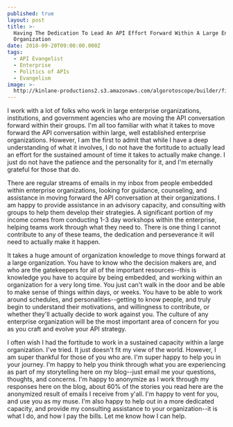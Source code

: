 ```yaml
---
published: true
layout: post
title: >-
  Having The Dedication To Lead An API Effort Forward Within A Large Enterprise
  Organization
date: 2018-09-20T09:00:00.000Z
tags:
  - API Evangelist
  - Enterprise
  - Politics of APIs
  - Evangelism
image: >-
  http://kinlane-productions2.s3.amazonaws.com/algorotoscope/builder/filtered/97_193_800_500_0_max_0_-5_-1.jpg
---
```

<p></p>I work with a lot of folks who work in large enterprise organizations, institutions, and government agencies who are moving the API conversation forward within their groups. I'm all too familiar with what it takes to move forward the API conversation within large, well established enterprise organizations. However, I am the first to admit that while I have a deep understanding of what it involves, I do not have the fortitude to actually lead an effort for the sustained amount of time it takes to actually make change. I just do not have the patience and the personality for it, and I'm eternally grateful for those that do.

There are regular streams of emails in my inbox from people embedded within enterprise organizations, looking for guidance, counseling, and assistance in moving forward the API conversation at their organizations. I am happy to provide assistance in an advisory capacity, and consulting with groups to help them develop their strategies. A significant portion of my income comes from conducting 1-3 day workshops within the enterprise, helping teams work through what they need to. There is one thing I cannot contribute to any of these teams, the dedication and perseverance it will need to actually make it happen.

It takes a huge amount of organization knowledge to move things forward at a large organization. You have to know who the decision makers are, and who are the gatekeepers for all of the important resources--this is knowledge you have to acquire by being embedded, and working within an organization for a very long time. You just can't walk in the door and be able to make sense of things within days, or weeks. You have to be able to work around schedules, and personalities--getting to know people, and truly begin to understand their motivations, and willingness to contribute, or whether they'll actually decide to work against you. The culture of any enterprise organization will be the most important area of concern for you as you craft and evolve your API strategy.

I often wish I had the fortitude to work in a sustained capacity within a large organization. I've tried. It just doesn't fit my view of the world. However, I am super thankful for those of you who are. I'm super happy to help you in your journey. I'm happy to help you think through what you are experiencing as part of my storytelling here on my blog--just email me your questions, thoughts, and concerns. I'm happy to anonymize as I work through my responses here on the blog, about 60% of the stories you read here are the anonymized result of emails I receive from y'all. I'm happy to vent for you, and use you as my muse. I'm also happy to help out in a more dedicated capacity, and provide my consulting assistance to your organization--it is what I do, and how I pay the bills. Let me know how I can help.

